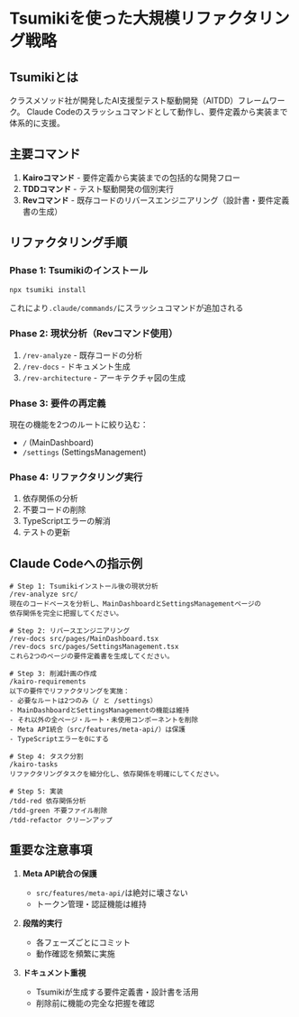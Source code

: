 # Tsumikiを使った大規模リファクタリング戦略

## Tsumikiとは
クラスメソッド社が開発したAI支援型テスト駆動開発（AITDD）フレームワーク。
Claude Codeのスラッシュコマンドとして動作し、要件定義から実装まで体系的に支援。

## 主要コマンド
1. **Kairoコマンド** - 要件定義から実装までの包括的な開発フロー
2. **TDDコマンド** - テスト駆動開発の個別実行  
3. **Revコマンド** - 既存コードのリバースエンジニアリング（設計書・要件定義書の生成）

## リファクタリング手順

### Phase 1: Tsumikiのインストール
```bash
npx tsumiki install
```
これにより`.claude/commands/`にスラッシュコマンドが追加される

### Phase 2: 現状分析（Revコマンド使用）
1. `/rev-analyze` - 既存コードの分析
2. `/rev-docs` - ドキュメント生成
3. `/rev-architecture` - アーキテクチャ図の生成

### Phase 3: 要件の再定義
現在の機能を2つのルートに絞り込む：
- `/` (MainDashboard)
- `/settings` (SettingsManagement)

### Phase 4: リファクタリング実行
1. 依存関係の分析
2. 不要コードの削除
3. TypeScriptエラーの解消
4. テストの更新

## Claude Codeへの指示例

```
# Step 1: Tsumikiインストール後の現状分析
/rev-analyze src/
現在のコードベースを分析し、MainDashboardとSettingsManagementページの
依存関係を完全に把握してください。

# Step 2: リバースエンジニアリング
/rev-docs src/pages/MainDashboard.tsx
/rev-docs src/pages/SettingsManagement.tsx
これら2つのページの要件定義書を生成してください。

# Step 3: 削減計画の作成
/kairo-requirements
以下の要件でリファクタリングを実施：
- 必要なルートは2つのみ（/ と /settings）
- MainDashboardとSettingsManagementの機能は維持
- それ以外の全ページ・ルート・未使用コンポーネントを削除
- Meta API統合（src/features/meta-api/）は保護
- TypeScriptエラーを0にする

# Step 4: タスク分割
/kairo-tasks
リファクタリングタスクを細分化し、依存関係を明確にしてください。

# Step 5: 実装
/tdd-red 依存関係分析
/tdd-green 不要ファイル削除
/tdd-refactor クリーンアップ
```

## 重要な注意事項

1. **Meta API統合の保護**
   - `src/features/meta-api/`は絶対に壊さない
   - トークン管理・認証機能は維持

2. **段階的実行**
   - 各フェーズごとにコミット
   - 動作確認を頻繁に実施

3. **ドキュメント重視**
   - Tsumikiが生成する要件定義書・設計書を活用
   - 削除前に機能の完全な把握を確認